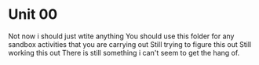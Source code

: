 # Unit 00
Not now
i should just wtite anything
You should use this folder for any sandbox activities that you are carrying out
Still trying to figure this out
Still working this out
There is still something i can't seem to get the hang of.
